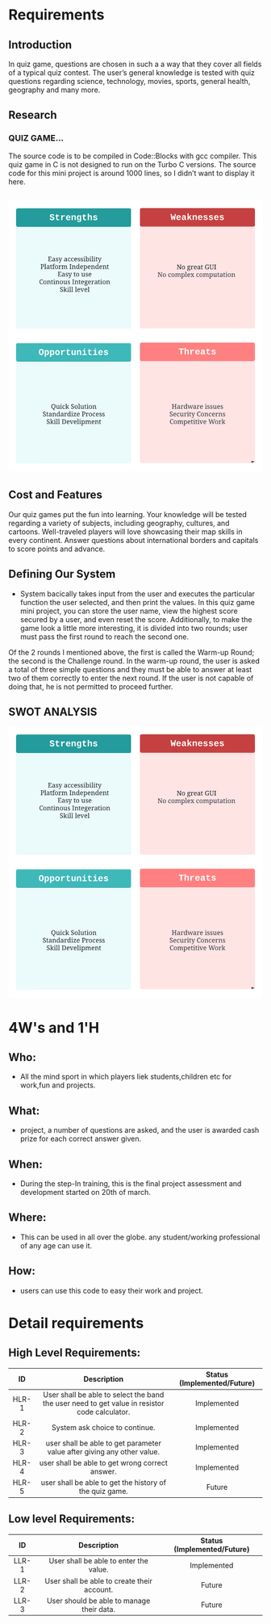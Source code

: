 
# Requirements
## Introduction
In quiz game, questions are chosen in such a a way that they cover all fields of a typical quiz contest. The user’s general knowledge is tested with quiz questions regarding science, technology, movies, sports, general health, geography and many more.

## Research
### QUIZ GAME...
The source code is to be compiled in Code::Blocks with gcc compiler. This quiz game in C is not designed to run on the Turbo C versions. The source code for this mini project is around 1000 lines, so I didn’t want to display it here.

![image](https://github.com/pallavi9019/M1_March_2022/blob/59e84a171d7bcf3bd502d74067d43659d4439241/1_Requirements/SWOT%20analysis/SWOT%20analysis%20(1).png)
-------------------------------------------------------------------------------------------------

## Cost and Features
Our quiz games put the fun into learning. Your knowledge will be tested regarding a variety of subjects, including geography, cultures, and cartoons. Well-traveled players will love showcasing their map skills in every continent. Answer questions about international borders and capitals to score points and advance.


## Defining Our System
* System bacically takes input from the user and executes the particular function the user selected, and then print the values.
In this quiz game mini project, you can store the user name, view the highest score secured by a user, and even reset the score. Additionally, to make the game look a little more interesting, it is divided into two rounds; user must pass the first round to reach the second one.

Of the 2 rounds I mentioned above, the first is called the Warm-up Round; the second is the Challenge round. In the warm-up round, the user is asked a total of three simple questions and they must be able to answer at least two of them correctly to enter the next round. If the user is not capable of doing that, he is not permitted to proceed further.


## SWOT ANALYSIS
![image](https://github.com/pallavi9019/M1_March_2022/blob/59e84a171d7bcf3bd502d74067d43659d4439241/1_Requirements/SWOT%20analysis/SWOT%20analysis%20(1).png)

# 4W&#39;s and 1&#39;H

## Who:

* All the mind sport in which players liek students,children etc for work,fun and projects.

## What:

* project, a number of questions are asked, and the user is awarded cash prize for each correct answer given.

## When:

* During the step-In training, this is the final project assessment and development started on 20th of march.

## Where:

* This can be used in all over the globe. any student/working professional of any age can use it.

## How:

* users can use this code to easy their work and project.

# Detail requirements
## High Level Requirements:

| ID | Description | Status (Implemented/Future)
|:---:|:---:|:---:|
|HLR-1| User shall be able to select the band the user need to get value in resistor code calculator. |Implemented|
|HLR-2| System ask choice to continue. |Implemented|
|HLR-3| user shall be able to get parameter value after giving any other  value. |Implemented|
|HLR-4| user shall be able to get wrong correct answer. |Implemented|
|HLR-5| user shall be able to get the history of the quiz game. |Future|



##  Low level Requirements:

| ID | Description | Status (Implemented/Future)
|:---:|:---:|:---:|
|LLR-1| User shall be able to enter the value. |Implemented|
|LLR-2| User shall be able to create their account. |Future|
|LLR-3| User should be able to manage their data. |Future|
